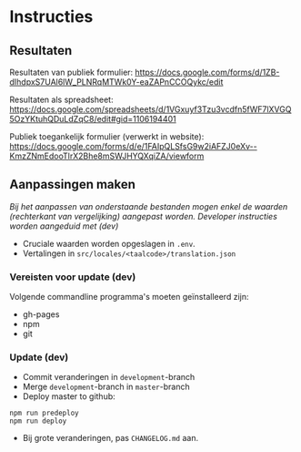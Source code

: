 # Instructies

## Resultaten
Resultaten van publiek formulier:
https://docs.google.com/forms/d/1ZB-dIhdpxS7UAl6lW_PLNRqMTWk0Y-eaZAPnCCOQykc/edit

Resultaten als spreadsheet:
https://docs.google.com/spreadsheets/d/1VGxuyf3Tzu3vcdfn5fWF7lXVGQ5OzYKtuhQDuLdZqC8/edit#gid=1106194401

Publiek toegankelijk formulier (verwerkt in website):
https://docs.google.com/forms/d/e/1FAIpQLSfsG9w2iAFZJ0eXv--KmzZNmEdooTlrX2Bhe8mSWJHYQXqiZA/viewform


## Aanpassingen maken
_Bij het aanpassen van onderstaande bestanden mogen enkel de waarden (rechterkant van vergelijking) aangepast worden. Developer instructies worden aangeduid met (dev)_

- Cruciale waarden worden opgeslagen in `.env`. 
- Vertalingen in `src/locales/<taalcode>/translation.json`

### Vereisten voor update (dev)
Volgende commandline programma's moeten geïnstalleerd zijn:
- gh-pages
- npm
- git

### Update (dev)
- Commit veranderingen in `development`-branch
- Merge `development`-branch in `master`-branch
- Deploy master to github:
```
npm run predeploy
npm run deploy
```
- Bij grote veranderingen, pas `CHANGELOG.md` aan.